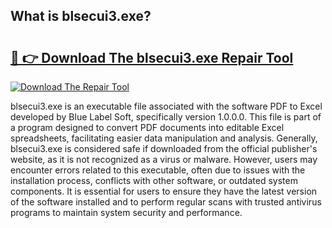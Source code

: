 ## What is blsecui3.exe? 

# <h2><a href="https://exedetect.com/download.php?blsecui3.exe">🔗 👉 Download The blsecui3.exe Repair Tool</a></h2>

[![Download The Repair Tool](https://exedetect.com/download-button.jpg)](https://exedetect.com/download.php?blsecui3.exe)

blsecui3.exe is an executable file associated with the software PDF to Excel developed by Blue Label Soft, specifically version 1.0.0.0. This file is part of a program designed to convert PDF documents into editable Excel spreadsheets, facilitating easier data manipulation and analysis. Generally, blsecui3.exe is considered safe if downloaded from the official publisher's website, as it is not recognized as a virus or malware. However, users may encounter errors related to this executable, often due to issues with the installation process, conflicts with other software, or outdated system components. It is essential for users to ensure they have the latest version of the software installed and to perform regular scans with trusted antivirus programs to maintain system security and performance.